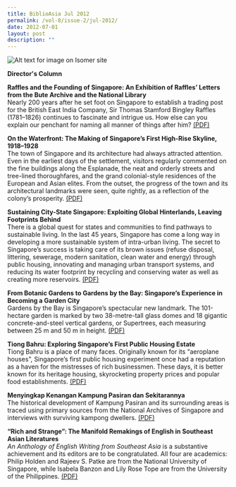 ```yaml
---
title: BiblioAsia Jul 2012
permalink: /vol-8/issue-2/jul-2012/
date: 2012-07-01
layout: post
description: ""
---
```

![Alt text for image on Isomer site](/images/covers/ba8-2.jpg)

<a style="text-decoration: none; font-weight: bold;" href="/vol-8/issue-2/jul-2012/director-column">Director's Column</a>

<a style="text-decoration: none; font-weight: bold;" href="/vol-8/issue-2/jul-2012/singapore-raffles-founding-letters">Raffles and the Founding of Singapore: An Exhibition of Raffles’ Letters from the Bute Archive and the National Library</a><br> Nearly 200 years after he set foot on Singapore to establish a trading post for the British East India Company, Sir Thomas Stamford Bingley Raffles (1781–1826) continues to fascinate and intrigue us. How else can you explain our penchant for naming all manner of things after him? [(PDF)](/files/pdf/vol-8/issue-2/v8-issue2_RaflesFounding.pdf)

<a style="text-decoration: none; font-weight: bold;" href="/vol-8/issue-2/jul-2012/singapore-waterfront-skyline">On the Waterfront: The Making of Singapore’s First High-Rise Skyline, 1918–1928</a><br>The town of Singapore and its architecture had always attracted attention. Even in the earliest days of the settlement, visitors regularly commented on the fine buildings along the Esplanade, the neat and orderly streets and tree-lined thoroughfares, and the grand colonial-style residences of the European and Asian elites. From the outset, the progress of the town and its architectural landmarks were seen, quite rightly, as a reflection of the colony’s prosperity. [(PDF)](/files/pdf/vol-8/issue-2/v8-issue2_%20WaterfrontSkyline.pdf)

<a style="text-decoration: none; font-weight: bold;" href="/vol-8/issue-2/jul-2012/singapore-global-hinterlands-footprints">Sustaining City-State Singapore: Exploiting Global Hinterlands, Leaving Footprints Behind</a><br>There is a global quest for states and communities to find pathways to sustainable living. In the last 45 years, Singapore has come a long way in developing a more sustainable system of intra-urban living. The secret to Singapore’s success is taking care of its brown issues (refuse disposal, littering, sewerage, modern sanitation, clean water and energy) through public housing, innovating and managing urban transport systems, and reducing its water footprint by recycling and conserving water as well as creating more reservoirs. [(PDF)](/files/pdf/vol-8/issue-2/v8-issue2_%20SustainingCity.pdf)

<a style="text-decoration: none; font-weight: bold;" href="/vol-8/issue-2/jul-2012/singapore-botanic-gardens-city">From Botanic Gardens to Gardens by the Bay: Singapore’s Experience in Becoming a Garden City</a><br>Gardens by the Bay is Singapore’s spectacular new landmark. The 101-hectare garden is marked by two 38-metre-tall glass domes and 18 gigantic concrete-and-steel vertical gardens, or Supertrees, each measuring between 25 m and 50 m in height. [(PDF)](/files/pdf/vol-8/issue-2/v8-issue2_BotanicGardens.pdf)

<a style="text-decoration: none; font-weight: bold;" href="/vol-8/issue-2/jul-2012/singapore-housing-tiong-bahru">Tiong Bahru: Exploring Singapore’s First Public Housing Estate</a><br>Tiong Bahru is a place of many faces. Originally known for its “aeroplane houses”, Singapore’s first public housing experiment once had a reputation as a haven for the mistresses of rich businessmen. These days, it is better known for its heritage housing, skyrocketing property prices and popular food establishments. [(PDF)](/files/pdf/vol-8/issue-2/v8-issue2_TiongBahru.pdf)

<a style="text-decoration: none; font-weight: bold;" href="/vol-8/issue-2/jul-2012/kampung-pasiran-sekitarannya">Menyingkap Kenangan Kampung Pasiran dan Sekitarannya</a><br>
The historical development of Kampung Pasiran and its surrounding areas is traced using primary sources from the National Archives of Singapore and interviews with surviving kampong dwellers. [(PDF)](/files/pdf/vol-8/issue-2/v8-issue2_KampungPasiran.pdf)

<a style="text-decoration: none; font-weight: bold;" href="/vol-8/issue-2/jul-2012/manifold-remaking-english-literature">“Rich and Strange”: The Manifold Remakings of English in Southeast Asian Literatures</a><br>*An Anthology of English Writing from Southeast Asia* is a substantive achievement and its editors are to be congratulated. All four are academics: Philip Holden and Rajeev S. Patke are from the National University of Singapore, while Isabela Banzon and Lily Rose Tope are from the University of the Philippines. [(PDF)](/files/pdf/vol-8/issue-2/v8-issue2_RichStrange.pdf)